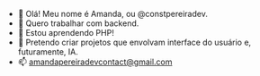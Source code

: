 - 👋 Olá! Meu nome é Amanda, ou @constpereiradev.
- 👀 Quero trabalhar com backend.
- 🌱 Estou aprendendo PHP!
- 💞️ Pretendo criar projetos que envolvam interface do usuário e, futuramente, IA.
- 📫 amandapereiradevcontact@gmail.com

<!---
constpereiradev/constpereiradev is a ✨ special ✨ repository because its `README.md` (this file) appears on your GitHub profile.
You can click the Preview link to take a look at your changes.
--->
